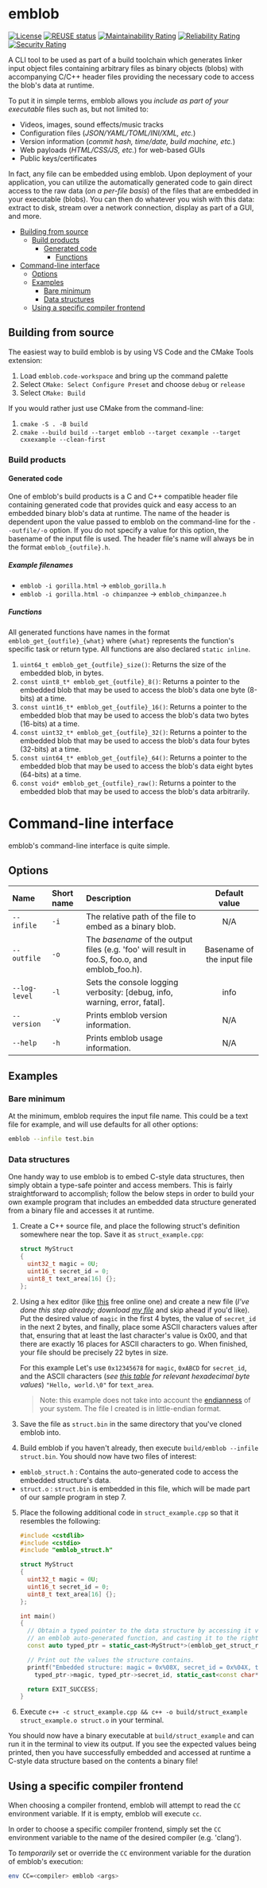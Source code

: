# emblob

<!-- SPDX-License-Identifier: MIT -->
<!-- Copyright (c) 2018-2024 Ryan M. Lederman <lederman@gmail.com> -->

[![License](https://img.shields.io/github/license/aremmell/emblob?color=%2340b900&cacheSeconds=60)](https://github.com/aremmell/emblob/blob/master/LICENSE)
[![REUSE status](https://api.reuse.software/badge/github.com/aremmell/emblob)](https://api.reuse.software/info/github.com/aremmell/emblob)
[![Maintainability Rating](https://sonarcloud.io/api/project_badges/measure?project=aremmell_emblob&metric=sqale_rating)](https://sonarcloud.io/summary/new_code?id=aremmell_emblob)
[![Reliability Rating](https://sonarcloud.io/api/project_badges/measure?project=aremmell_emblob&metric=reliability_rating)](https://sonarcloud.io/summary/new_code?id=aremmell_emblob)
[![Security Rating](https://sonarcloud.io/api/project_badges/measure?project=aremmell_emblob&metric=security_rating)](https://sonarcloud.io/summary/new_code?id=aremmell_emblob)

A CLI tool to be used as part of a build toolchain which generates linker input object files containing arbitrary files as binary objects (blobs) with accompanying C/C++ header files providing the necessary code to access the blob's data at runtime.

To put it in simple terms, emblob allows you *include as part of your executable* files such as, but not limited to:

- Videos, images, sound effects/music tracks
- Configuration files (*JSON/YAML/TOML/INI/XML, etc.*)
- Version information (*commit hash, time/date, build machine, etc.*)
- Web payloads (*HTML/CSS/JS, etc.*) for web-based GUIs
- Public keys/certificates

In fact, any file can be embedded using emblob. Upon deployment of your application, you can utilize the automatically generated code to gain direct access to the raw data (*on a per-file basis*) of the files that are embedded in your executable (blobs). You can then do whatever you wish with this data: extract to disk, stream over a network connection, display as part of a GUI, and more.

<!-- toc -->

- [Building from source](#build-from-source)
  - [Build products](#build-products)
    - [Generated code](#generated-code)
      - [Functions](#generated-functions)
- [Command-line interface](#cli-interface)
  - [Options](#cli-options)
  - [Examples](#cli-examples)
    - [Bare minimum](#bare-minimum)
    - [Data structures](#data-structures)
  - [Using a specific compiler frontend](#using-specific-compiler)

<!-- tocstop -->

## <a id="build-from-source" /> Building from source

The easiest way to build emblob is by using VS Code and the CMake Tools extension:

1. Load `emblob.code-workspace` and bring up the command palette
2. Select `CMake: Select Configure Preset` and choose `debug` or `release`
3. Select `CMake: Build`

If you would rather just use CMake from the command-line:

1. `cmake -S . -B build`
2. `cmake --build build --target emblob --target cexample --target cxxexample --clean-first`

### <a id="build-products" /> Build products

<!-- The CMake configuration is designed to be multi-purpose; it compiles emblob as an executable in the `build` directory, then it executes emblob with a test input file, `test.bin`. This is a 250-byte binary file with the first 15 bytes set to 0x1 through 0xf and the rest zeroes. emblob generates several files:

- `test.S`: A linker assembly file containing instructions for the linker to embed `test.bin` into `test.o`
- `test.o`: A linker input object file which contains `test.bin` as a binary blob
- `emblob_test.h`: A C/C++ header file containing routines to access binary blob data.

Following this, two example executables are compiled from the corresponding source files in the `example` directory and linked with `test.o`. They are placed in the `build` directory, and are named `cexample` and `cxxexample`.

These programs are bare-bones demonstrations of basic usage of the emblob-generated files. When run, they perform an iteration of the first 15 bytes in the embedded binary blob and print the hexadecimal values to stdout. -->

#### <a id="generated-code" /> Generated code

One of emblob's build products is a C and C++ compatible header file containing generated code that provides quick and easy access to an embedded binary blob's data at runtime. The name of the header is dependent upon the value passed to emblob on the command-line for the `--outfile/-o` option. If you do not specify a value for this option, the basename of the input file is used. The header file's name will always be in the format `emblob_{outfile}.h`.

##### Example filenames

- `emblob -i gorilla.html` &rightarrow; `emblob_gorilla.h`
- `emblob -i gorilla.html -o chimpanzee` &rightarrow; `emblob_chimpanzee.h`

##### <a id="generated-functions" /> Functions

All generated functions have names in the format `emblob_get_{outfile}_{what}` where `{what}` represents the function's specific task or return type. All functions are also declared `static inline`.

1. `uint64_t emblob_get_{outfile}_size()`: Returns the size of the embedded blob, in bytes.
2. `const uint8_t* emblob_get_{outfile}_8()`: Returns a pointer to the embedded blob that may be used to access the blob's data one byte (8-bits) at a time.
3. `const uint16_t* emblob_get_{outfile}_16()`: Returns a pointer to the embedded blob that may be used to access the blob's data two bytes (16-bits) at a time.
4. `const uint32_t* emblob_get_{outfile}_32()`: Returns a pointer to the embedded blob that may be used to access the blob's data four bytes (32-bits) at a time.
5. `const uint64_t* emblob_get_{outfile}_64()`: Returns a pointer to the embedded blob that may be used to access the blob's data eight bytes (64-bits) at a time.
4. `const void* emblob_get_{outfile}_raw()`: Returns a pointer to the embedded blob that may be used to access the blob's data arbitrarily.

# <a id="cli-interface" /> Command-line interface

emblob's command-line interface is quite simple.

## <a id="cli-options" /> Options

| Name | Short name | Description | Default value |
|:-----------|:-----|:------------|:-------------:|
| `--infile` | `-i` | The relative path of the file to embed as a binary blob. | N/A |
| `--outfile` | `-o` | The *basename* of the output files (e.g. 'foo' will result in foo.S, foo.o, and emblob_foo.h). | Basename of the input file |
| `--log-level` | `-l` | Sets the console logging verbosity: [debug, info, warning, error, fatal]. | info |
| `--version` | `-v` | Prints emblob version information. | N/A |
| `--help` | `-h` | Prints emblob usage information. | N/A |

## <a id="cli-examples" /> Examples

### <a id="bare-minimum" /> Bare minimum

At the minimum, emblob requires the input file name. This could be a text file for example, and will use defaults for all other options:

~~~sh
emblob --infile test.bin
~~~

### <a id="data-structures" /> Data structures

One handy way to use emblob is to embed C-style data structures, then simply obtain a type-safe pointer and access members. This is fairly straightforward to accomplish; follow the below steps in order to build your own example program that includes an embedded data structure generated from a binary file and accesses it at runtime.

1. Create a C++ source file, and place the following struct's definition somewhere near the top. Save it as `struct_example.cpp`:

   ~~~cpp
   struct MyStruct
   {
     uint32_t magic = 0U;
     uint16_t secret_id = 0;
     uint8_t text_area[16] {};
   };
   ~~~

2. Using a hex editor (like [this](https://hexed.it/) free online one) and create a new file (*I've done this step already; download [my file](https://rml.dev/pub/struct.bin)* and skip ahead if you'd like). Put the desired value of `magic` in the first 4 bytes, the value of `secret_id` in the next 2 bytes, and finally, place some ASCII characters values after that, ensuring that at least the last character's value is 0x00, and that there are exactly 16 places for ASCII characters to go. When finished, your file should be precisely 22 bytes in size.

   For this example Let's use `0x12345678` for `magic`, `0xABCD` for `secret_id`, and the ASCII characters (*see [this table](https://www.asciitable.com/) for relevant hexadecimal byte values*) `"Hello, world.\0"` for `text_area`.

   > Note: this example does not take into account the [endianness](https://en.wikipedia.org/wiki/Endianness#Byte_addressing) of your system. The file I created is in little-endian format.

3. Save the file as `struct.bin` in the same directory that you've cloned emblob into.

4. Build emblob if you haven't already, then execute `build/emblob --infile struct.bin`. You should now have two files of interest:

- `emblob_struct.h` : Contains the auto-generated code to access the embedded structure's data.
- `struct.o` : `struct.bin` is embedded in this file, which will be made part of our sample program in step 7.

5. Place the following additional code in `struct_example.cpp` so that it resembles the following:

   ~~~cpp
   #include <cstdlib>
   #include <cstdio>
   #include "emblob_struct.h"

   struct MyStruct
   {
     uint32_t magic = 0U;
     uint16_t secret_id = 0;
     uint8_t text_area[16] {};
   };

   int main()
   {
     // Obtain a typed pointer to the data structure by accessing it via
     // an emblob auto-generated function, and casting it to the right type.
     const auto typed_ptr = static_cast<MyStruct*>(emblob_get_struct_raw());

     // Print out the values the structure contains.
     printf("Embedded structure: magic = 0x%08X, secret_id = 0x%04X, text_area = '%s'\n",
       typed_ptr->magic, typed_ptr->secret_id, static_cast<const char*>(typed_ptr->text_area));

     return EXIT_SUCCESS;
   }
   ~~~

7. Execute `c++ -c struct_example.cpp && c++ -o build/struct_example struct_example.o struct.o` in your terminal.

You should now have a binary executable at `build/struct_example` and can run it in the terminal to view its output. If you see the expected values being printed, then you have successfully embedded and accessed at runtime a C-style data structure based on the contents a binary file!

## <a id="using-specific-compiler" /> Using a specific compiler frontend

When choosing a compiler frontend, emblob will attempt to read the `CC` environment variable. If it is empty, emblob will execute `cc`.

In order to choose a specific compiler frontend, simply set the `CC` environment variable to the name of the desired compiler (e.g. 'clang').

To *temporarily* set or override the `CC` environment variable for the duration of emblob's execution:

~~~sh
env CC=<compiler> emblob <args>
~~~
